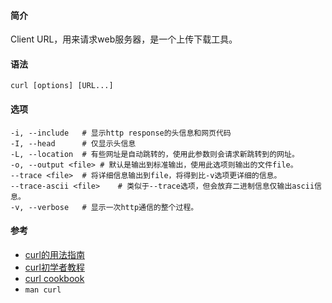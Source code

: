 #### 简介

Client URL，用来请求web服务器，是一个上传下载工具。

#### 语法

`curl [options] [URL...]`

#### 选项

```
-i, --include	# 显示http response的头信息和网页代码
-I, --head		# 仅显示头信息
-L, --location	# 有些网址是自动跳转的，使用此参数则会请求新跳转到的网址。
-o, --output <file>	# 默认是输出到标准输出，使用此选项则输出的文件file。
--trace <file>	# 将详细信息输出到file，将得到比-v选项更详细的信息。
--trace-ascii <file>	# 类似于--trace选项，但会放弃二进制信息仅输出ascii信息。
-v, --verbose	# 显示一次http通信的整个过程。
```



#### 参考

- [curl的用法指南](http://www.ruanyifeng.com/blog/2019/09/curl-reference.html)
- [curl初学者教程](http://www.ruanyifeng.com/blog/2011/09/curl.html)
- [curl cookbook](https://catonmat.net/cookbooks/curl)
- `man curl`